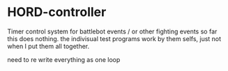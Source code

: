 # HORD-controller
Timer control system for battlebot events / or other fighting events
so far this does nothing. the indivisual test programs work by them selfs, just not when I put them all together.

need to re write everything as one loop
